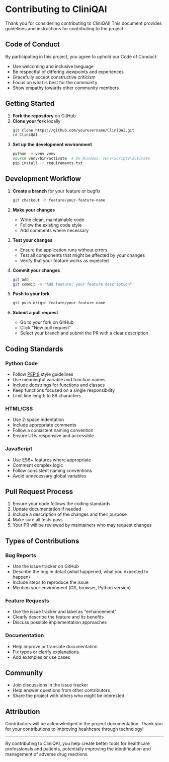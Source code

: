 # Contributing to CliniQAI

Thank you for considering contributing to CliniQAI! This document provides guidelines and instructions for contributing to the project.

## Code of Conduct

By participating in this project, you agree to uphold our Code of Conduct:

- Use welcoming and inclusive language
- Be respectful of differing viewpoints and experiences
- Gracefully accept constructive criticism
- Focus on what is best for the community
- Show empathy towards other community members

## Getting Started

1. **Fork the repository** on GitHub
2. **Clone your fork** locally
   ```bash
   git clone https://github.com/yourusername/CliniQAI.git
   cd CliniQAI
   ```
3. **Set up the development environment**
   ```bash
   python -m venv venv
   source venv/bin/activate  # On Windows: venv\Scripts\activate
   pip install -r requirements.txt
   ```

## Development Workflow

1. **Create a branch** for your feature or bugfix
   ```bash
   git checkout -b feature/your-feature-name
   ```

2. **Make your changes**
   - Write clean, maintainable code
   - Follow the existing code style
   - Add comments where necessary

3. **Test your changes**
   - Ensure the application runs without errors
   - Test all components that might be affected by your changes
   - Verify that your feature works as expected

4. **Commit your changes**
   ```bash
   git add .
   git commit -m "Add feature: your feature description"
   ```

5. **Push to your fork**
   ```bash
   git push origin feature/your-feature-name
   ```

6. **Submit a pull request**
   - Go to your fork on GitHub
   - Click "New pull request"
   - Select your branch and submit the PR with a clear description

## Coding Standards

### Python Code

- Follow [PEP 8](https://pep8.org/) style guidelines
- Use meaningful variable and function names
- Include docstrings for functions and classes
- Keep functions focused on a single responsibility
- Limit line length to 88 characters

### HTML/CSS

- Use 2-space indentation
- Include appropriate comments
- Follow a consistent naming convention
- Ensure UI is responsive and accessible

### JavaScript

- Use ES6+ features where appropriate
- Comment complex logic
- Follow consistent naming conventions
- Avoid unnecessary global variables

## Pull Request Process

1. Ensure your code follows the coding standards
2. Update documentation if needed
3. Include a description of the changes and their purpose
4. Make sure all tests pass
5. Your PR will be reviewed by maintainers who may request changes

## Types of Contributions

### Bug Reports

- Use the issue tracker on GitHub
- Describe the bug in detail (what happened, what you expected to happen)
- Include steps to reproduce the issue
- Mention your environment (OS, browser, Python version)

### Feature Requests

- Use the issue tracker and label as "enhancement"
- Clearly describe the feature and its benefits
- Discuss possible implementation approaches

### Documentation

- Help improve or translate documentation
- Fix typos or clarify explanations
- Add examples or use cases

## Community

- Join discussions in the issue tracker
- Help answer questions from other contributors
- Share the project with others who might be interested

## Attribution

Contributors will be acknowledged in the project documentation. Thank you for your contributions to improving healthcare through technology!

---

By contributing to CliniQAI, you help create better tools for healthcare professionals and patients, potentially improving the identification and management of adverse drug reactions. 